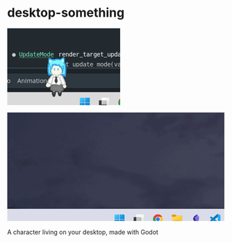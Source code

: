 # desktop-something

![gif image with the character standing](.github/readme1.gif)

![gif image with the character moving and getting grabbed by mouse cursor](.github/readme2.gif)

A character living on your desktop, made with Godot
